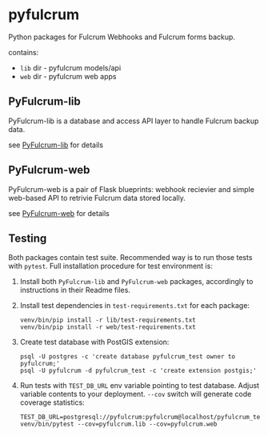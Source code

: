 # pyfulcrum

Python packages for Fulcrum Webhooks and Fulcrum forms backup.

contains:
 * `lib` dir - pyfulcrum models/api
 * `web` dir - pyfulcrum web apps


## PyFulcrum-lib

 PyFulcrum-lib is a database and access API layer to handle Fulcrum backup data.

 see [PyFulcrum-lib](lib/README.md) for details

## PyFulcrum-web 
 
 PyFulcrum-web is a pair of Flask blueprints: webhook recievier and simple web-based API to retrivie Fulcrum data stored locally.

 see [PyFulcrum-web](web/README.md) for details

## Testing

Both packages contain test suite. Recommended way is to run those tests with `pytest`. Full installation procedure for test environment is:

1. Install both `PyFulcrum-lib` and `PyFulcrum-web` packages, accordingly to instructions in their Readme files.

1. Install test dependencies in `test-requirements.txt` for each package:

    ```
    venv/bin/pip install -r lib/test-requirements.txt
    venv/bin/pip install -r web/test-requirements.txt
    ```

1. Create test database with PostGIS extension:

    ```
    psql -U postgres -c 'create database pyfulcrum_test owner to pyfulcrum;'
    psql -U pyfulcrum -d pyfulcrum_test -c 'create extension postgis;'
    ```

1. Run tests with `TEST_DB_URL` env variable pointing to test database. Adjust variable contents to your deployment. `--cov` switch will generate code coverage statistics:

    ```
    TEST_DB_URL=postgresql://pyfulcrum:pyfulcrum@localhost/pyfulcrum_test venv/bin/pytest --cov=pyfulcrum.lib --cov=pyfulcrum.web
    ```
